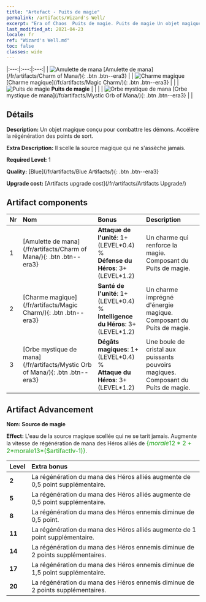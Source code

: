 ```yaml
---
title: "Artefact - Puits de magie"
permalink: /artifacts/Wizard's Well/
excerpt: "Era of Chaos  Puits de magie. Puits de magie Un objet magique conçu pour combattre les démons. Accélère la régénération des points de sort."
last_modified_at: 2021-04-23
locale: fr
ref: "Wizard's Well.md"
toc: false
classes: wide
---
```


  |:---:|:---:|:---:| 
  | ![Amulette de mana](/images/t/artifact_40211.png) [Amulette de mana](/fr/artifacts/Charm of Mana/){: .btn .btn--era3} |   | ![Charme magique](/images/t/artifact_40211.png) [Charme magique](/fr/artifacts/Magic Charm/){: .btn .btn--era3} | 
  |   | ![Puits de magie](/images/t/icon_artifact_21.png) **Puits de magie** |  | 
  |   | ![Orbe mystique de mana](/images/t/artifact_40211.png) [Orbe mystique de mana](/fr/artifacts/Mystic Orb of Mana/){: .btn .btn--era3} |   | 


## Détails

 **Description:** Un objet magique conçu pour combattre les démons. Accélère la régénération des points de sort.

 **Extra Description:** Il scelle la source magique qui ne s'assèche jamais.

 **Required Level:** 1

 **Quality:** [Blue](/fr/artifacts/Blue Artifacts/){: .btn .btn--era3}

 **Upgrade cost:** [Artifacts upgrade cost](/fr/artifacts/Artifacts Upgrade/)



## Artifact components

  | Nr |    Nom    |   Bonus | Description | 
  |:---|:-----------|:--------|:------------| 
  | 1 | [Amulette de mana](/fr/artifacts/Charm of Mana/){: .btn .btn--era3} | **Attaque de l'unité**: 1+(LEVEL\*0.4) %<br/>**Défense du Héros**: 3+(LEVEL\*1.2) | Un charme qui renforce la magie. Composant du Puits de magie. | 
  | 2 | [Charme magique](/fr/artifacts/Magic Charm/){: .btn .btn--era3} | **Santé de l'unité**: 1+(LEVEL\*0.4) %<br/>**Intelligence du Héros**: 3+(LEVEL\*1.2) | Un charme imprégné d'énergie magique. Composant du Puits de magie. | 
  | 3 | [Orbe mystique de mana](/fr/artifacts/Mystic Orb of Mana/){: .btn .btn--era3} | **Dégâts magiques**: 1+(LEVEL\*0.4) %<br/>**Attaque du Héros**: 3+(LEVEL\*1.2) | Une boule de cristal aux puissants pouvoirs magiques. Composant du Puits de magie. | 


## Artifact Advancement

 **Nom: Source de magie**

 **Effect:** L'eau de la source magique scellée qui ne se tarit jamais. Augmente la vitesse de régénération de mana des Héros alliés de <span style="color: #1ca216;font-size:16px">{$morale12*2+2*$morale13*($artifactlv-1)}</span>.

  |  Level  |    Extra bonus  | 
  |:--------|:----------------| 
  | **2** | La régénération du mana des Héros alliés augmente de 0,5 point supplémentaire. | 
  | **5** | La régénération du mana des Héros alliés augmente de 0,5 point supplémentaire. | 
  | **8** | La régénération du mana des Héros ennemis diminue de 0,5 point. | 
  | **11** | La régénération du mana des Héros alliés augmente de 1 point supplémentaire. | 
  | **14** | La régénération du mana des Héros ennemis diminue de 2 points supplémentaires. | 
  | **17** | La régénération du mana des Héros ennemis diminue de 1,5 point supplémentaire. | 
  | **20** | La régénération du mana des Héros ennemis diminue de 2 points supplémentaires. | 
